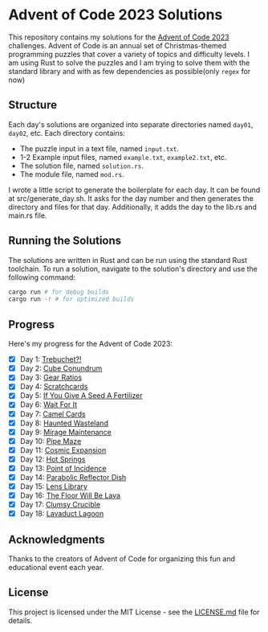 # Advent of Code 2023 Solutions

This repository contains my solutions for the [Advent of Code 2023](https://adventofcode.com/2023) challenges. Advent of Code is an annual set of Christmas-themed programming puzzles that cover a variety of topics and difficulty levels.
I am using Rust to solve the puzzles and I am trying to solve them with the standard library and with as few dependencies as possible(only `regex` for now)

## Structure
Each day's solutions are organized into separate directories named `day01`, `day02`, etc. Each directory contains:

- The puzzle input in a text file, named `input.txt`.
- 1-2 Example input files, named `example.txt`, `example2.txt`, etc.
- The solution file, named `solution.rs`.
- The module file, named `mod.rs`.

I wrote a little script to generate the boilerplate for each day. It can be found at src/generate_day.sh.
It asks for the day number and then generates the directory and files for that day. Additionally, it adds the day to the lib.rs and main.rs file.

## Running the Solutions
The solutions are written in Rust and can be run using the standard Rust toolchain. To run a solution, navigate to the solution's directory and use the following command:

```bash
cargo run # for debug builds
cargo run -r # for optimized builds
```

## Progress
Here's my progress for the Advent of Code 2023:

- [x] Day 1: [Trebuchet?!](https://adventofcode.com/2023/day/1)
- [x] Day 2: [Cube Conundrum](https://adventofcode.com/2023/day/2)
- [x] Day 3: [Gear Ratios](https://adventofcode.com/2023/day/3)
- [x] Day 4: [Scratchcards](https://adventofcode.com/2023/day/4)
- [x] Day 5: [If You Give A Seed A Fertilizer](https://adventofcode.com/2023/day/5)
- [x] Day 6: [Wait For It](https://adventofcode.com/2023/day/6)
- [x] Day 7: [Camel Cards](https://adventofcode.com/2023/day/7)
- [x] Day 8: [Haunted Wasteland](https://adventofcode.com/2023/day/8)
- [x] Day 9: [Mirage Maintenance](https://adventofcode.com/2023/day/9)
- [x] Day 10: [Pipe Maze](https://adventofcode.com/2023/day/10)
- [x] Day 11: [Cosmic Expansion](https://adventofcode.com/2023/day/11)
- [x] Day 12: [Hot Springs](https://adventofcode.com/2023/day/12)
- [x] Day 13: [Point of Incidence](https://adventofcode.com/2023/day/13)
- [x] Day 14: [Parabolic Reflector Dish](https://adventofcode.com/2023/day/14)
- [x] Day 15: [Lens Library](https://adventofcode.com/2023/day/15)
- [x] Day 16: [The Floor Will Be Lava](https://adventofcode.com/2023/day/16)
- [x] Day 17: [Clumsy Crucible](https://adventofcode.com/2023/day/17)
- [x] Day 18: [Lavaduct Lagoon](https://adventofcode.com/2023/day/18)

## Acknowledgments
Thanks to the creators of Advent of Code for organizing this fun and educational event each year.

## License
This project is licensed under the MIT License - see the [LICENSE.md](LICENSE.md) file for details.